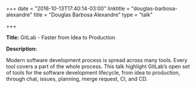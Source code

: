 +++
date = "2016-10-13T17:40:14-03:00"
linktitle = "douglas-barbosa-alexandre"
title = "Douglas Barbosa Alexandre"
type = "talk"

+++

<div class="span-15  ">
  <div class="span-15  last ">
  <p><strong>Title:</strong>
GitLab - Faster from Idea to Production
</p>

<p><strong>Description:</strong></p>

<p>
Modern software development process is spread across many tools. Every tool covers a part of the whole process. This talk highlight GitLab’s open set of tools for the software development lifecycle, from idea to production, through chat, issues, planning, merge request, CI, and CD.
</p>
<p>

  </div>
</div>

